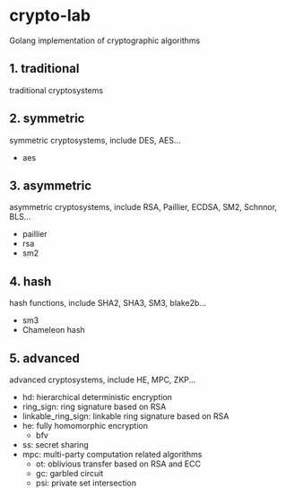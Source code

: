 # crypto-lab
Golang implementation of cryptographic algorithms 

## 1. traditional
traditional cryptosystems

## 2. symmetric
symmetric cryptosystems, include DES, AES...
- aes

## 3. asymmetric
asymmetric cryptosystems, include RSA, Paillier, ECDSA, SM2, Schnnor, BLS...
- paillier
- rsa
- sm2

## 4. hash
hash functions, include SHA2, SHA3, SM3, blake2b...
- sm3
- Chameleon hash

## 5. advanced
advanced cryptosystems, include HE, MPC, ZKP...
- hd: hierarchical deterministic encryption
- ring_sign: ring signature based on RSA
- linkable_ring_sign: linkable ring signature based on RSA
- he: fully homomorphic encryption
  - bfv
- ss: secret sharing
- mpc: multi-party computation related algorithms
  - ot: oblivious transfer based on RSA and ECC
  - gc: garbled circuit
  - psi: private set intersection
